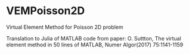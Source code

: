 # VEMPoisson2D
Virtual Element Method for Poisson 2D problem

Translation to Julia of MATLAB code from paper:
O. Suttton, The virtual element method in 50 lines of MATLAB, Numer Algor(2017) 75:1141-1159
